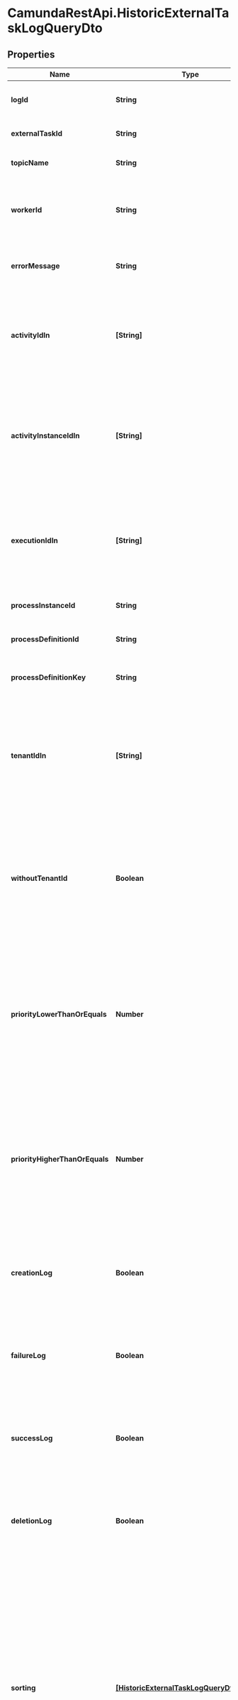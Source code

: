 # CamundaRestApi.HistoricExternalTaskLogQueryDto

## Properties
Name | Type | Description | Notes
------------ | ------------- | ------------- | -------------
**logId** | **String** | Filter by historic external task log id. | [optional] 
**externalTaskId** | **String** | Filter by external task id. | [optional] 
**topicName** | **String** | Filter by an external task topic. | [optional] 
**workerId** | **String** | Filter by the id of the worker that the task was most recently locked by. | [optional] 
**errorMessage** | **String** | Filter by external task exception message. | [optional] 
**activityIdIn** | **[String]** | Only include historic external task logs which belong to one of the passed activity ids. | [optional] 
**activityInstanceIdIn** | **[String]** | Only include historic external task logs which belong to one of the passed activity instance ids. | [optional] 
**executionIdIn** | **[String]** | Only include historic external task logs which belong to one of the passed execution ids. | [optional] 
**processInstanceId** | **String** | Filter by process instance id. | [optional] 
**processDefinitionId** | **String** | Filter by process definition id. | [optional] 
**processDefinitionKey** | **String** | Filter by process definition key. | [optional] 
**tenantIdIn** | **[String]** | Only include historic external task log entries which belong to one of the passed and comma-separated tenant ids. | [optional] 
**withoutTenantId** | **Boolean** | Only include historic external task log entries that belong to no tenant. Value may only be &#x60;true&#x60;, as &#x60;false&#x60; is the default behavior. | [optional] 
**priorityLowerThanOrEquals** | **Number** | Only include logs for which the associated external task had a priority lower than or equal to the given value. Value must be a valid &#x60;long&#x60; value. | [optional] 
**priorityHigherThanOrEquals** | **Number** | Only include logs for which the associated external task had a priority higher than or equal to the given value. Value must be a valid &#x60;long&#x60; value. | [optional] 
**creationLog** | **Boolean** | Only include creation logs. Value may only be &#x60;true&#x60;, as &#x60;false&#x60; is the default behavior. | [optional] 
**failureLog** | **Boolean** | Only include failure logs. Value may only be &#x60;true&#x60;, as &#x60;false&#x60; is the default behavior. | [optional] 
**successLog** | **Boolean** | Only include success logs. Value may only be &#x60;true&#x60;, as &#x60;false&#x60; is the default behavior. | [optional] 
**deletionLog** | **Boolean** | Only include deletion logs. Value may only be &#x60;true&#x60;, as &#x60;false&#x60; is the default behavior. | [optional] 
**sorting** | [**[HistoricExternalTaskLogQueryDtoSorting]**](HistoricExternalTaskLogQueryDtoSorting.md) | An array of criteria to sort the result by. Each element of the array is                        an object that specifies one ordering. The position in the array                        identifies the rank of an ordering, i.e., whether it is primary, secondary,                        etc. Sorting has no effect for &#x60;count&#x60; endpoints. | [optional] 
